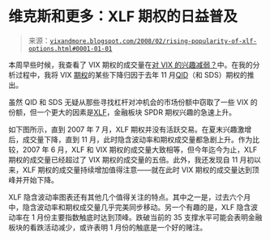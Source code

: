 <!--yml

分类：未分类

日期：2024-05-18 18:42:50

-->

# 维克斯和更多：XLF 期权的日益普及

> 来源：[`vixandmore.blogspot.com/2008/02/rising-popularity-of-xlf-options.html#0001-01-01`](http://vixandmore.blogspot.com/2008/02/rising-popularity-of-xlf-options.html#0001-01-01)

本周早些时候，我查看了 VIX 期权的成交量在[对 VIX 的兴趣减弱？](http://vixandmore.blogspot.com/2008/02/interest-in-vix-waning.html)中。在我的分析过程中，我将 VIX [期权](http://vixandmore.blogspot.com/search/label/VIX%20options)的某些下降归因于去年 11 月[QID](http://vixandmore.blogspot.com/search/label/QID)（和 SDS）期权的推出。

虽然 QID 和 SDS 无疑从那些寻找杠杆对冲机会的市场份额中窃取了一些 VIX 的份额，但一个更大的因素是[XLF](http://vixandmore.blogspot.com/search/label/XLF)，金融板块 SPDR 期权兴趣的急速上升。

如下图所示，直到 2007 年 7 月，XLF 期权并没有活跃交易。在夏末兴趣激增后，成交量下降，直到 11 月，此时隐含波动率和期权成交量都急剧上升。作为比较，2007 年 6 月，XLF 和 VIX 期权的成交量大致相等，但今年迄今为止，XLF 期权的成交量已经超过了 VIX 期权的成交量的五倍。此外，我还发现自 11 月初以来，XLF 期权的成交量持续增加值得注意——就在此时 VIX 期权的成交量达到顶峰并开始下降。

XLF 隐含波动率图表还有其他几个值得关注的特点。其中之一是，过去六个月中，隐含波动率和期权成交量几乎完美同步移动。另一个有趣的是，XLF 隐含波动率在 1 月份主要指数触底时达到顶峰。跌破当前的 35 支撑水平可能会表明金融板块的看跌活动减少，或许表明 1 月份的触底是一个好的赌注。

